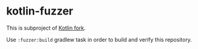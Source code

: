 # kotlin-fuzzer

This is subproject of [Kotlin fork](https://github.com/Recognized/kotlin). 

Use `:fuzzer:build` gradlew task in order to build and verify this repository.
